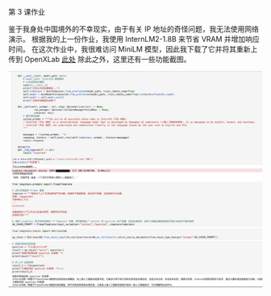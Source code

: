 第 3 课作业

鉴于我身处中国境外的不幸现实，由于有关 IP 地址的奇怪问题，我无法使用网络演示。
根据我的上一份作业，我使用 InternLM2-1.8B 来节省 VRAM 并增加响应时间。
在这次作业中，我很难访问 MiniLM 模型，因此我下载了它并将其重新上传到 OpenXLab [此处](https://openxlab.org.cn/datasets/puffy310/MiniLM)
除此之外，这里还有一些功能截图。

![image](screenshot2.png)
